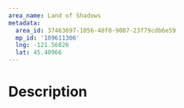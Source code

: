 ```yaml
---
area_name: Land of Shadows
metadata:
  area_id: 37463697-1056-48f0-9087-23f79cdb6e59
  mp_id: '109611306'
  lng: -121.56826
  lat: 45.40966
---
```

# Description
